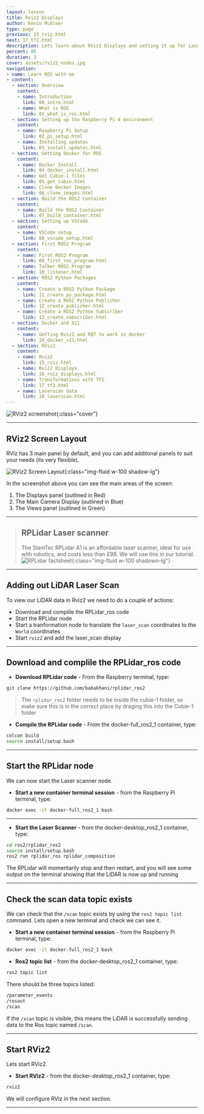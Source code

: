 ```yaml
---
layout: lesson
title: Rviz2 Displays
author: Kevin McAleer
type: page
previous: 15_rviz.html
next: 17_tf2.html
description: Lets learn about RViz2 Displays and setting it up for Laser scans
percent: 85
duration: 3
cover: assets/rviz2_nodes.jpg
navigation:
- name: Learn ROS with me
- content:
  - section: Overview
    content:
    - name: Introduction
      link: 00_intro.html
    - name: What is ROS
      link: 01_what_is_ros.html
  - section: Setting up the Raspberry Pi 4 environment
    content:
    - name: Raspberry Pi Setup
      link: 02_pi_setup.html
    - name: Installing updates
      link: 03_install_updates.html
  - section: Setting Docker for ROS
    content:
    - name: Docker Install
      link: 04_docker_install.html
    - name: Get Cubie-1 files
      link: 05_get_cubie.html
    - name: Clone Docker Images
      link: 06_clone_images.html
  - section: Build the ROS2 Container
    content:
    - name: Build the ROS2 Container
      link: 07_build_container.html
  - section: Setting up VSCode
    content:
    - name: VSCode setup
      link: 08_vscode_setup.html
  - section: First ROS2 Program
    content:
    - name: First ROS2 Program
      link: 09_first_ros_program.html
    - name: Talker ROS2 Program
      link: 10_listener.html
  - section: ROS2 Python Packages
    content:
    - name: Create a ROS2 Python Package
      link: 11_create_py_package.html
    - name: Create a ROS2 Python Publisher
      link: 12_create_publisher.html
    - name: Create a ROS2 Python Subscriber
      link: 13_create_subscriber.html
  - section: Docker and X11
    content:
    - name: Getting Rviz2 and RQT to work in docker
      link: 14_docker_x11.html
  - section: RViz2
    content:
    - name: Rviz2
      link: 15_rviz.html
    - name: Rviz2 Displays
      link: 16_rviz_displays.html
    - name: Transformations with TF2
      link: 17_tf2.html
    - name: Laserscan data
      link: 18_laserscan.html
---
```



![RViz2 screenshot]({{page.cover}}){:class="cover"}

---

## RViz2 Screen Layout

RViz has 3 main panel by default, and you can add additonal panels to suit your needs (its very flexible).

![RViz2 Screen Layout](assets/rviz2_layout.jpg){:class="img-fluid w-100 shadow-lg"}

In the screenshot above you can see the main areas of the screen:

1. The Displays panel (outlined in Red)
1. The Main Camera Display (outlined in Blue)
1. The Views panel (outlined in Green)

---

> ## RPLidar Laser scanner
>
> The SlamTec RPLidar A1 is an affordable laser scanner, ideal for use with robotics, and costs less than £99. We will use this in our tutorial.
> ![RPLidar factsheet](/assets/img/how_it_works/lidar01.jpg){:class="img-fluid w-100 shadown-lg"}
>

---

## Adding out LiDAR Laser Scan

To view our LiDAR data in Rviz2 we need to do a couple of actions:

* Download and complile the RPLidar_ros code
* Start the RPLidar node
* Start a tranformation node to translate the `laser_scan` coordinates to the `World` coordinates
* Start `rviz2` and add the laser_scan display

---

## Download and complile the RPLidar_ros code

* **Download RPLidar code** - From the Raspberry terminal, type:

```bash
git clone https://github.com/babakhani/rplidar_ros2
```

> The `rplidar_ros2` folder needs to be inside the cubie-1 folder, so make sure this is in the correct place by draging this into the 
> Cubie-1 folder

* **Compile the RPLidar code** - From the docker-full_ros2_1 container, type:

```bash
colcon build
source install/setup.bash
```

---

## Start the RPLidar node

We can now start the Laser scanner node.

* **Start a new container terminal session** - from the Raspberry Pi terminal, type:

```bash
docker exec -it docker-full_ros2_1 bash
```

---

* **Start the Laser Scanner** - from the docker-desktop_ros2_1 container, type:

```bash
cd ros2/rplidar_ros2
source install/setup.bash
ros2 run rplidar_ros rplidar_composition
```

The RPLidar will momentarily stop and then restart, and you will see some output on the terminal showing that the LiDAR is now up and running

---

## Check the scan data topic exists

We can check that the `/scan` topic exists by using the `ros2 topic list` command. Lets open a new terminal and check we can see it.

* **Start a new container terminal session** - from the Raspberry Pi terminal, type:

```bash
docker exec -it docker-full_ros2_1 bash
```

* **Ros2 topic list** - from the docker-desktop_ros2_1 container, type:

```bash
ros2 topic list
```

There should be three topics listed:

```bash
/parameter_events
/rosout
/scan
```

If the `/scan` topic is visible, this means the LiDAR is successfully sending data to the Ros topic named `/scan`.

---

## Start RViz2

Lets start RViz2.

* **Start RViz2** - from the docker-desktop_ros2_1 container, type:

```bash
rviz2
```

We will configure RViz in the next section.

---
